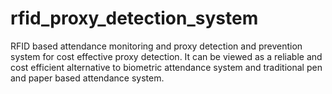 # rfid_proxy_detection_system
RFID based attendance monitoring and proxy detection and prevention system for cost effective proxy detection. 
It can be viewed as a reliable and cost efficient alternative to biometric attendance system and traditional pen and paper based attendance system.
